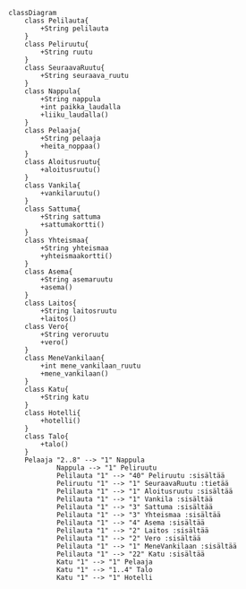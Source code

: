 
	classDiagram
		class Pelilauta{
			+String pelilauta
		}
		class Peliruutu{
			+String ruutu
		}		
		class SeuraavaRuutu{
			+String seuraava_ruutu
		}
		class Nappula{
			+String nappula
			+int paikka_laudalla
			+liiku_laudalla()
		}
		class Pelaaja{
			+String pelaaja
			+heita_noppaa()
		}
		class Aloitusruutu{
			+aloitusruutu()
		}
		class Vankila{
			+vankilaruutu()
		}
		class Sattuma{
			+String sattuma
			+sattumakortti()
		}
		class Yhteismaa{
			+String yhteismaa
			+yhteismaakortti()
		}
		class Asema{
			+String asemaruutu
			+asema()
		}
		class Laitos{
			+String laitosruutu
			+laitos()
		class Vero{
			+String veroruutu
			+vero()
		}
		class MeneVankilaan{
			+int mene_vankilaan_ruutu
			+mene_vankilaan()
		}
		class Katu{
			+String katu
		}	
		class Hotelli{
			+hotelli()
		}
		class Talo{
			+talo()
		}		
		Pelaaja "2..8" --> "1" Nappula
                Nappula --> "1" Peliruutu
                Pelilauta "1" --> "40" Peliruutu :sisältää
                Peliruutu "1" --> "1" SeuraavaRuutu :tietää
                Pelilauta "1" --> "1" Aloitusruutu :sisältää
                Pelilauta "1" --> "1" Vankila :sisältää
                Pelilauta "1" --> "3" Sattuma :sisältää
                Pelilauta "1" --> "3" Yhteismaa :sisältää
                Pelilauta "1" --> "4" Asema :sisältää
                Pelilauta "1" --> "2" Laitos :sisältää
                Pelilauta "1" --> "2" Vero :sisältää
                Pelilauta "1" --> "1" MeneVankilaan :sisältää
                Pelilauta "1" --> "22" Katu :sisältää
                Katu "1" --> "1" Pelaaja
                Katu "1" --> "1..4" Talo
                Katu "1" --> "1" Hotelli

